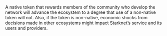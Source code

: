 A native token that rewards members of the community who develop the network will advance the ecosystem to a degree that use of a non-native token will not. Also, if the token is non-native, economic shocks from decisions made in other ecosystems might impact Starknet’s service and its users and providers.